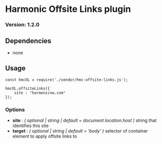 # Harmonic Offsite Links plugin
### Version: 1.2.0

## Dependencies

* none

## Usage

```
const hmcOL = require('./vendor/hmc-offsite-links.js');

hmcOL.offsiteLinks({
	site : "harmonicnw.com"
});
```

### Options

* **site** : *( optional | string | default = document.location.host )* string that identifies this site
* **target** : *( optional | string | default = 'body' )* selector of container element to apply offsite links to
